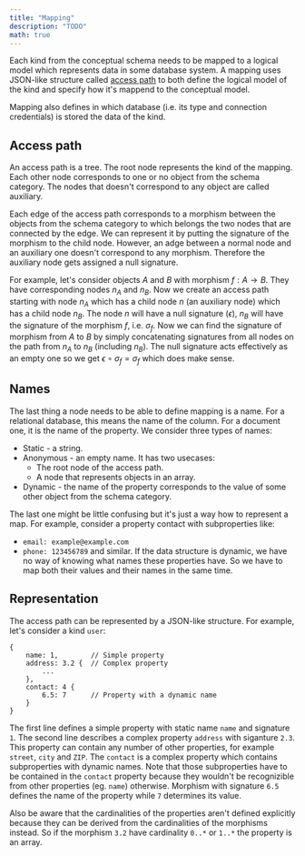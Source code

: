 ```yaml
---
title: "Mapping"
description: "TODO"
math: true
---
```


Each kind from the conceptual schema needs to be mapped to a logical model which represents data in some database system. A mapping uses JSON-like structure called [access path](#access-path) to both define the logical model of the kind and specify how it's mappend to the conceptual model.

Mapping also defines in which database (i.e. its type and connection credentials) is stored the data of the kind.

## Access path

An access path is a tree. The root node represents the kind of the mapping. Each other node corresponds to one or no object from the schema category. The nodes that doesn't correspond to any object are called auxiliary.

Each edge of the access path corresponds to a morphism between the objects from the schema category to which belongs the two nodes that are connected by the edge. We can represent it by putting the signature of the morphism to the child node. However, an adge between a normal node and an auxiliary one doesn't correspond to any morphism. Therefore the auxiliary node gets assigned a null signature.

For example, let's consider objects $A$ and $B$ with morphism $f: A \rightarrow B$. They have corresponding nodes $n_A$ and $n_B$. Now we create an access path starting with node $n_A$ which has a child node $n$ (an auxiliary node) which has a child node $n_B$. The node $n$ will have a null signature ($\epsilon$), $n_B$ will have the signature of the morphism $f$, i.e. $\sigma_f$. Now we can find the signature of morphism from $A$ to $B$ by simply concatenating signatures from all nodes on the path from $n_A$ to $n_B$ (including $n_B$). The null signature acts effectively as an empty one so we get $\epsilon \circ \sigma_f = \sigma_f$ which does make sense.

## Names

The last thing a node needs to be able to define mapping is a name. For a relational database, this means the name of the column. For a document one, it is the name of the property. We consider three types of names:
- Static - a string.
- Anonymous - an empty name. It has two usecases:
    - The root node of the access path.
    - A node that represents objects in an array.
- Dynamic - the name of the property corresponds to the value of some other object from the schema category.

The last one might be little confusing but it's just a way how to represent a map. For example, consider a property contact with subproperties like:
- `email: example@example.com`
- `phone: 123456789`
and similar. If the data structure is dynamic, we have no way of knowing what names these properties have. So we have to map both their values and their names in the same time.

## Representation

The access path can be represented by a JSON-like structure. For example, let's consider a kind `user`:
```
{
    name: 1,        // Simple property
    address: 3.2 {  // Complex property
        ...
    },
    contact: 4 {
        6.5: 7      // Property with a dynamic name
    }
}
```
The first line defines a simple property with static name `name` and signature `1`. The second line describes a complex property `address` with siganture `2.3`. This property can contain any number of other properties, for example `street`, `city` and `ZIP`. The `contact` is a complex property which contains subproperties with dynamic names. Note that those subproperties have to be contained in the `contact` property because they wouldn't be recognizible from other properties (eg. `name`) otherwise. Morphism with signature `6.5` defines the name of the property while `7` determines its value.

Also be aware that the cardinalities of the properties aren't defined explicitly because they can be derived from the cardinalities of the morphisms instead. So if the morphism `3.2` have cardinality `0..*` or `1..*` the property is an array.
